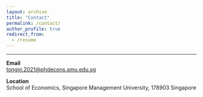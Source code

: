 ```yaml
---
layout: archive
title: "Contact"
permalink: /contact/
author_profile: true
redirect_from:
  - /resume
---
```


------
**Email**<br> [tongni.2021@phdecons.smu.edu.sg](mailto:tongni.2021@phdecons.smu.edu.sg)

**Location**<br>School of Economics, Singapore Management University, 178903 Singapore 
